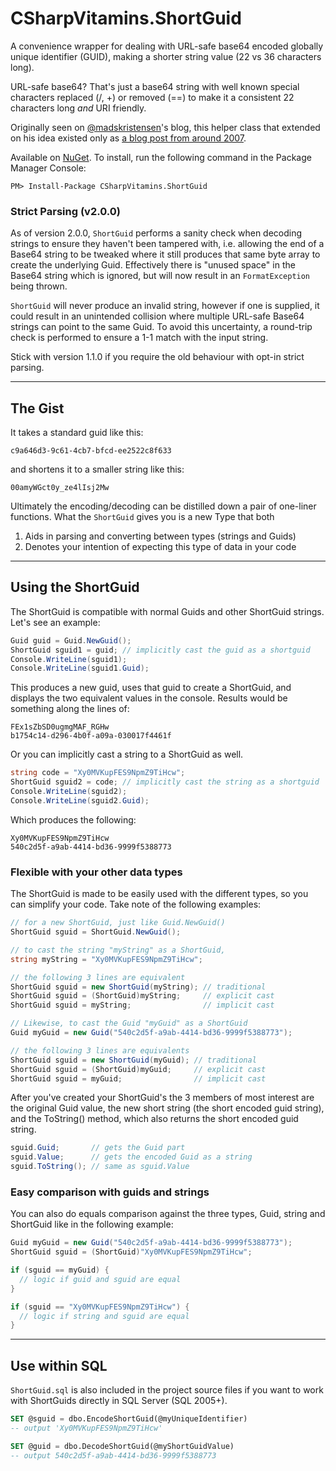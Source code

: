 # CSharpVitamins.ShortGuid
A convenience wrapper for dealing with URL-safe base64 encoded globally unique identifier (GUID), making a shorter string value (22 vs 36 characters long).

URL-safe base64? That's just a base64 string with well known special characters replaced (/, +) or removed (==) to make it a consistent 22 characters long _and_ URI friendly.

Originally seen on [@madskristensen](https://github.com/madskristensen)'s blog, this helper class that extended on his idea existed only as [a blog post from around 2007](https://www.singular.co.nz/2007/12/shortguid-a-shorter-and-url-friendly-guid-in-c-sharp/).


Available on [NuGet](https://www.nuget.org/packages/csharpvitamins.shortguid/). To install, run the following command in the Package Manager Console:

    PM> Install-Package CSharpVitamins.ShortGuid

### Strict Parsing (v2.0.0)
As of version 2.0.0, `ShortGuid` performs a sanity check when decoding strings to ensure they haven't been
tampered with, i.e. allowing the end of a Base64 string to be tweaked where it still produces that same
byte array to create the underlying Guid. Effectively there is "unused space" in the Base64 string which is
ignored, but will now result in an `FormatException` being thrown.

`ShortGuid` will never produce an invalid string, however if one is supplied, it could result in an unintended
collision where multiple URL-safe Base64 strings can point to the same Guid. To avoid this uncertainty, a
round-trip check is performed to ensure a 1-1 match with the input string.

Stick with version 1.1.0 if you require the old behaviour with opt-in strict parsing.

---

## The Gist

It takes a standard guid like this:

`c9a646d3-9c61-4cb7-bfcd-ee2522c8f633`

and shortens it to a smaller string like this:

`00amyWGct0y_ze4lIsj2Mw`

Ultimately the encoding/decoding can be distilled down a pair of one-liner functions. What the `ShortGuid` gives you is a new Type that both

1. Aids in parsing and converting between types (strings and Guids)
2. Denotes your intention of expecting this type of data in your code


---


## Using the ShortGuid

The ShortGuid is compatible with normal Guids and other ShortGuid strings. Let's see an example:

```csharp
Guid guid = Guid.NewGuid();
ShortGuid sguid1 = guid; // implicitly cast the guid as a shortguid
Console.WriteLine(sguid1);
Console.WriteLine(sguid1.Guid);
```

This produces a new guid, uses that guid to create a ShortGuid, and displays the two equivalent values in the console. Results would be something along the lines of:

`FEx1sZbSD0ugmgMAF_RGHw`  
`b1754c14-d296-4b0f-a09a-030017f4461f`

Or you can implicitly cast a string to a ShortGuid as well.

```csharp
string code = "Xy0MVKupFES9NpmZ9TiHcw";
ShortGuid sguid2 = code; // implicitly cast the string as a shortguid
Console.WriteLine(sguid2);
Console.WriteLine(sguid2.Guid);
```

Which produces the following:

`Xy0MVKupFES9NpmZ9TiHcw`  
`540c2d5f-a9ab-4414-bd36-9999f5388773`



### Flexible with your other data types

The ShortGuid is made to be easily used with the different types, so you can simplify your code. Take note of the following examples:

```csharp
// for a new ShortGuid, just like Guid.NewGuid()
ShortGuid sguid = ShortGuid.NewGuid();

// to cast the string "myString" as a ShortGuid,
string myString = "Xy0MVKupFES9NpmZ9TiHcw";

// the following 3 lines are equivalent
ShortGuid sguid = new ShortGuid(myString); // traditional
ShortGuid sguid = (ShortGuid)myString;     // explicit cast
ShortGuid sguid = myString;                // implicit cast

// Likewise, to cast the Guid "myGuid" as a ShortGuid
Guid myGuid = new Guid("540c2d5f-a9ab-4414-bd36-9999f5388773");

// the following 3 lines are equivalents
ShortGuid sguid = new ShortGuid(myGuid); // traditional
ShortGuid sguid = (ShortGuid)myGuid;     // explicit cast
ShortGuid sguid = myGuid;                // implicit cast
```

After you've created your ShortGuid's the 3 members of most interest are the original Guid value, the new short string (the short encoded guid string), and the ToString() method, which also returns the short encoded guid string.

```csharp
sguid.Guid;       // gets the Guid part
sguid.Value;      // gets the encoded Guid as a string
sguid.ToString(); // same as sguid.Value
```



### Easy comparison with guids and strings

You can also do equals comparison against the three types, Guid, string and ShortGuid like in the following example:

```csharp
Guid myGuid = new Guid("540c2d5f-a9ab-4414-bd36-9999f5388773");
ShortGuid sguid = (ShortGuid)"Xy0MVKupFES9NpmZ9TiHcw";

if (sguid == myGuid) {
  // logic if guid and sguid are equal
}

if (sguid == "Xy0MVKupFES9NpmZ9TiHcw") {
  // logic if string and sguid are equal
}
```


---


## Use within SQL

`ShortGuid.sql` is also included in the project source files if you want to work with ShortGuids directly in SQL Server (SQL 2005+).

```SQL
SET @sguid = dbo.EncodeShortGuid(@myUniqueIdentifier)
-- output 'Xy0MVKupFES9NpmZ9TiHcw'

SET @guid = dbo.DecodeShortGuid(@myShortGuidValue)
-- output 540c2d5f-a9ab-4414-bd36-9999f5388773
```
